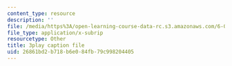 ```yaml
---
content_type: resource
description: ''
file: /media/https%3A/open-learning-course-data-rc.s3.amazonaws.com/6-00sc-introduction-to-computer-science-and-programming-spring-2011/26861bd2b718b6e084fb79c998204405_lFngfmE9RCc.srt
file_type: application/x-subrip
resourcetype: Other
title: 3play caption file
uid: 26861bd2-b718-b6e0-84fb-79c998204405
---
```


